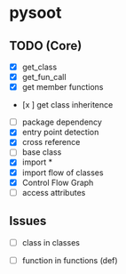 # pysoot
## TODO (Core)
- [x] get_class
- [x] get_fun_call
- [x] get member functions
- [x ] get class inheritence
- [ ] package dependency
- [x] entry point detection
- [x] cross reference	
- [ ] base class 
- [x] import * 
- [x] import flow of classes
- [x] Control Flow Graph
- [ ] access attributes
## Issues
- [ ] class in classes
- [ ] function in functions (def)
 

